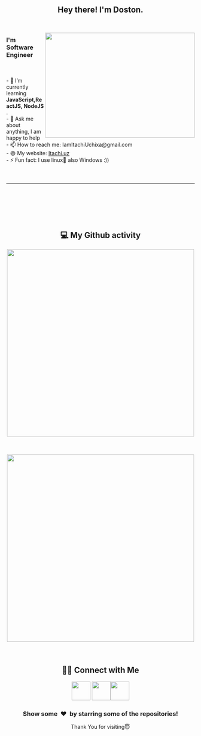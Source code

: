<p>
  <h2 align="center"> Hey there! I'm Doston. </h2>
</p>
<br>
<p>
  <img align="right"  src="https://wallpaperaccess.com/full/3541347.jpg" width="400" height="280"/>
</p>

<h3> I'm Software Engineer  </h3>
<br>
<br>
- 🔋  I’m currently learning <b>JavaScript,ReactJS, NodeJS</b> .<br>
- 💬 Ask me about anything, I am happy to help<br>
- 📫 How to reach me: IamItachiUchixa@gmail.com<br>
- 😄 My website: <a href="http://itachi.uz/">Itachi.uz</a><br>
- ⚡️ Fun fact: I use linux🐧 also Windows :))
<br>
<br>
<br>
<hr>
<br>

</p>
<br>

</p>
<br>
<b> <h2 align="center">💻 My Github activity </h2></b>
<p>
 <div align="center">
<img src="https://github-readme-stats.vercel.app/api?username=IamItachiUchiha&show_icons=true&theme=radical&title_color=8E2DE2&text_color=fff&icon_color=8E2DE2" width="500px" align="center">
   
   </div>
   
</p>
<br>
<br>
<div align="center">
<img src="https://github-readme-stats.vercel.app/api/top-langs/?username=IamItachiUchiha&layout=radical&title_color=8E2DE2&icon_color=8E2DE2&text_color=8E2DE2&bg_color=000000" width="500px" align="center">
  </div>
<br>
<br>
<b><h2 align="center"> 🤝🏻 Connect with Me </h2></b>
 <div align="center">
<a href="https://instagram.com/Doston.lv" target="_blank" rel="noopener noreferrer"><img src="https://img.icons8.com/plasticine/100/000000/instagram-new.png" width="50" /></a>  <a href="mailto:IamItachiUchixa@gmail.com" target="_blank" rel="noopener noreferrer"><img src="https://img.icons8.com/plasticine/100/000000/gmail.png"  width="50" /></a><a href="https://t.me/software_engeneer" target="_blank" rel="noopener noreferrer"><img src="https://img.icons8.com/color/50/000000/telegram-app--v4.png" width="50"/></a>
  </div>
</p>

<div align="center">
<h3 align="center">Show some &nbsp;❤️&nbsp; by starring some of the repositories!</h3>
Thank You for visiting😇
</div>


